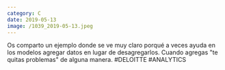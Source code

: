 ```yaml
--- 
category: C 
date: 2019-05-13 
image: /1039_2019-05-13.jpeg 
--- 
```


Os comparto un ejemplo donde se ve muy claro porqué a veces ayuda en los modelos agregar datos en lugar de desagregarlos. Cuando agregas "te quitas problemas" de alguna manera. #DELOITTE #ANALYTICS